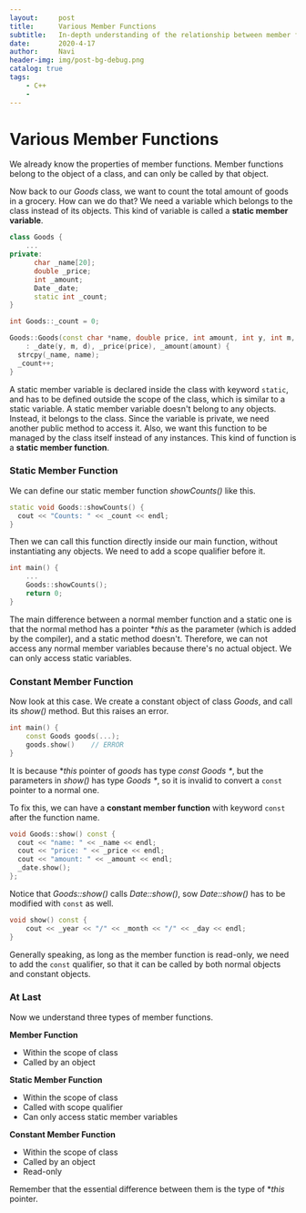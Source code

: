 ```yaml
---
layout:     post
title:      Various Member Functions
subtitle:   In-depth understanding of the relationship between member functions
date:       2020-4-17
author:     Navi
header-img: img/post-bg-debug.png
catalog: true
tags:
    - C++
    - 
---
```




# Various Member Functions

We already know the properties of member functions. Member functions belong to the object of a class, and can only be called by that object.

Now back to our *Goods* class, we want to count the total amount of goods in a grocery. How can we do that? We need a variable which belongs to the class instead of its objects. This kind of variable is called a **static member variable**.

```cpp
class Goods {
	...
private:
      char _name[20];
      double _price;
      int _amount;
      Date _date;
      static int _count;
}

int Goods::_count = 0;

Goods::Goods(const char *name, double price, int amount, int y, int m, int d)
    : _date(y, m, d), _price(price), _amount(amount) {
  strcpy(_name, name);
  _count++;
}
```

A static member variable is declared inside the class with keyword `static`, and has to be defined outside the scope of the class, which is similar to a static variable. A static member variable doesn't belong to any objects. Instead, it belongs to the class. Since the variable is private, we need another public method to access it. Also, we want this function to be managed by the class itself instead of any instances. This kind of function is a **static member function**.

### Static Member Function

We can define our static member function *showCounts()* like this.

```cpp
static void Goods::showCounts() {
  cout << "Counts: " << _count << endl;
}
```

Then we can call this function directly inside our main function, without instantiating any objects. We need to add a scope qualifier before it.

```cpp
int main() {
    ...
	Goods::showCounts();
    return 0;
}
```

The main difference between a normal member function and a static one is that the normal method has a pointer **this* as the parameter (which is added by the compiler), and a static method doesn't. Therefore, we can not access any normal member variables because there's no actual object. We can only access static variables.

### Constant Member Function

Now look at this case. We create a constant object of class *Goods*, and call its *show()* method. But this raises an error.

```cpp
int main() {
    const Goods goods(...);
    goods.show()	// ERROR
}
```

It is because **this* pointer of *goods* has type *const Goods \**, but the parameters in *show()* has type *Goods \**, so it is invalid to convert a `const` pointer to a normal one.

To fix this, we can have a **constant member function** with keyword `const` after the function name.

```cpp
void Goods::show() const {
  cout << "name: " << _name << endl;
  cout << "price: " << _price << endl;
  cout << "amount: " << _amount << endl;
  _date.show();
};
```

Notice that *Goods::show()* calls *Date::show()*, sow *Date::show()* has to be modified with `const` as well.

```cpp
void show() const { 
    cout << _year << "/" << _month << "/" << _day << endl; 
}
```

Generally speaking, as long as the member function is read-only, we need to add the `const` qualifier, so that it can be called by both normal objects and constant objects.

### At Last

Now we understand three types of member functions.

**Member Function**

- Within the scope of class
- Called by an object

**Static Member Function**

- Within the scope of class
- Called with scope qualifier
- Can only access static member variables

**Constant Member Function**

- Within the scope of class
- Called by an object
- Read-only

Remember that the essential difference between them is the type of **this* pointer.